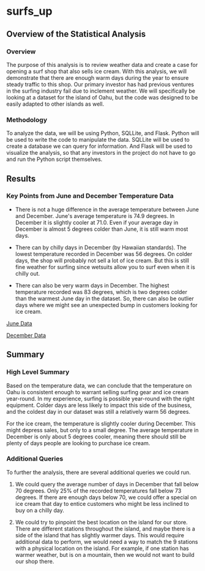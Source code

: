 # surfs_up

## Overview of the Statistical Analysis
### Overview
The purpose of this analysis is to review weather data and create a case for opening a surf shop that also sells ice cream. With this analysis, we will demonstrate that there are enough warm days during the year to ensure steady traffic to this shop. Our primary investor has had previous ventures in the surfing industry fail due to inclement weather. We will specifically be looking at a dataset for the island of Oahu, but the code was designed to be easily adapted to other islands as well.

### Methodology
To analyze the data, we will be using Python, SQLLite, and Flask. Python will be used to write the code to manipulate the data. SQLLite will be used to create a database we can query for information. And Flask will be used to visualize the analysis, so that any investors in the project do not have to go and run the Python script themselves. 

## Results
### Key Points from June and December Temperature Data
* There is not a huge difference in the average temperature between June and December. June's average temperature is 74.9 degrees. In December it is slightly cooler at 71.0. Even if your average day in December is almost 5 degrees colder than June, it is still warm most days. 

* There can by chilly days in December (by Hawaiian standards). The lowest temperature recorded in December was 56 degrees. On colder days, the shop will probably not sell a lot of ice cream. But this is still fine weather for surfing since wetsuits allow you to surf even when it is chilly out. 

* There can also be very warm days in December. The highest temperature recorded was 83 degrees, which is two degrees colder than the warmest June day in the dataset. So, there can also be outlier days where we might see an unexpected bump in customers looking for ice cream. 

[June Data](Resources/june.png)

[December Data](Resources/december.png)

## Summary
### High Level Summary
Based on the temperature data, we can conclude that the temperature on Oahu is consistent enough to warrant selling surfing gear and ice cream year-round. In my experience, surfing is possible year-round with the right equipment. Colder days are less likely to impact this side of the business, and the coldest day in our dataset was still a relatively warm 56 degrees. 

For the ice cream, the temperature is slightly cooler during December. This might depress sales, but only to a small degree. The average temperature in December is only about 5 degrees cooler, meaning there should still be plenty of days people are looking to purchase ice cream. 

### Additional Queries
To further the analysis, there are several additional queries we could run. 
1. We could query the average number of days in December that fall below 70 degrees. Only 25% of the recorded temperatures fall below 73 degrees. If there are enough days below 70, we could offer a special on ice cream that day to entice customers who might be less inclined to buy on a chilly day. 

2. We could try to pinpoint the best location on the island for our store. There are different stations throughout the island, and maybe there is a side of the island that has slightly warmer days. This would require additional data to perform, we would need a way to match the 9 stations with a physical location on the island. For example, if one station has warmer weather, but is on a mountain, then we would not want to build our shop there.

